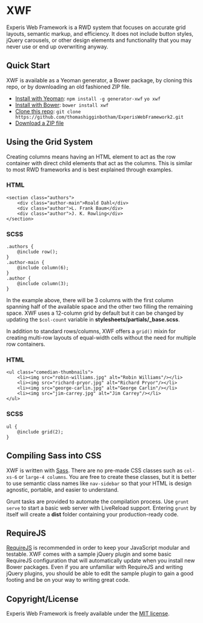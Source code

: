 # XWF

Experis Web Framework is a RWD system that focuses on accurate grid layouts, semantic markup, and efficiency. It does not include button styles, jQuery carousels, or other design elements and functionality that you may never use or end up overwriting anyway.

## Quick Start

XWF is available as a Yeoman generator, a Bower package, by cloning this repo, or by downloading an old fashioned ZIP file.

  * [Install with Yeoman](http://yeoman.io/): `npm install -g generator-xwf` `yo xwf`
  * [Install with Bower](http://bower.io/): `bower install xwf`
  * [Clone this repo](http://git-scm.com/downloads): `git clone https://github.com/thomashigginbotham/ExperisWebFramework2.git`
  * [Download a ZIP file](https://github.com/thomashigginbotham/ExperisWebFramework2/archive/master.zip)

## Using the Grid System

Creating columns means having an HTML element to act as the row container with direct child elements that act as the columns. This is similar to most RWD frameworks and is best explained through examples.

### HTML

    <section class="authors">
        <div class="author-main">Roald Dahl</div>
        <div class="author">L. Frank Baum</div>
        <div class="author">J. K. Rowling</div>
    </section>

### SCSS

    .authors {
        @include row();
    }
    .author-main {
        @include column(6);
    }
    .author {
        @include column(3);
    }

In the example above, there will be 3 columns with the first column spanning half of the available space and the other two filling the remaining space. XWF uses a 12-column grid by default but it can be changed by updating the `$col-count` variable in **stylesheets/partials/_base.scss**.

In addition to standard rows/columns, XWF offers a `grid()` mixin for creating multi-row layouts of equal-width cells without the need for multiple row containers.

### HTML

    <ul class="comedian-thumbnails">
        <li><img src="robin-williams.jpg" alt="Robin Williams"/></li>
        <li><img src="richard-pryor.jpg" alt="Richard Pryor"/></li>
        <li><img src="george-carlin.jpg" alt="George Carlin"/></li>
        <li><img src="jim-carrey.jpg" alt="Jim Carrey"/></li>
    </ul>

### SCSS

    ul {
        @include grid(2);
    }

## Compiling Sass into CSS

XWF is written with [Sass](http://sass-lang.com/). There are no pre-made CSS classes such as `col-xs-6` or `large-4 columns`. You are free to create these classes, but it is better to use semantic class names like `nav-sidebar` so that your HTML is design agnostic, portable, and easier to understand.

Grunt tasks are provided to automate the compilation process. Use `grunt serve` to start a basic web server with LiveReload support. Entering `grunt` by itself will create a **dist** folder containing your production-ready code.

## RequireJS

[RequireJS](http://requirejs.org/) is recommended in order to keep your JavaScript modular and testable. XWF comes with a sample jQuery plugin and some basic RequireJS configuration that will automatically update when you install new Bower packages. Even if you are unfamiliar with RequireJS and writing jQuery plugins, you should be able to edit the sample plugin to gain a good footing and be on your way to writing great code.

## Copyright/License
Experis Web Framework is freely available under the [MIT license](http://opensource.org/licenses/MIT).
